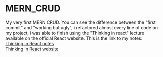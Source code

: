 # MERN_CRUD

<div>My very first MERN CRUD. You can see the difference between the "first commit" and "working but ugly", i refactored almost every line of code on my project, i was able to finish using the "Thinking in react" lecture available on the official React website. This is the link to my notes:</div>
<a target="_blank" href="https://square-aragon-763.notion.site/Thinking-in-React-d66ac7e3cadf409b9779b5f8a995bd73?pvs=4">Thinking in React notes</a>
<br/>
<a target="_blank" href="https://react.dev/learn/thinking-in-react">Thinking in React website</a>
